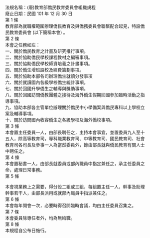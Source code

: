 法規名稱：(廢)教育部僑民教育委員會組織規程  
廢止日期：民國 101 年 12 月 30 日  
第 1 條  
教育部為就職權範圍辦理僑民教育及與僑務委員會聯繫配合起見，特設僑  
民教育委員會 (以下簡稱本會) 。  
第 2 條  
本會之任務如左：  
一、關於僑民教育之計畫及研究推行事項。  
二、關於協助僑民學校課程教材之編審事項。  
三、關於協助僑民學校師資培養之計畫事項。  
四、關於僑生增班設校及經費籌劃事項。  
五、關於協助本部各司辦理僑生就讀分發事項  
六、關於就讀國內各級學校僑生統計事項。  
七、關於回國升學僑生之輔導與獎助事項。  
八、關於回國訪問僑教團體之接待及海外僑生假期回國參加臨時活動之指  
導事項。  
九、協助本部各主管單位辦理關於僑民中小學備案與僑民專科以上學校立  
案及輔導事項。  
十、關於訪問國內收容僑生之各級學校及海外僑校事項。  
第 3 條  
本會置主任委員一人，由部長聘任之，主持本會事宜，並置委員九人至十  
五人，除高等教育司，專科職業教育司、中等教育司、國民教育司、社會  
教育司各司長及參事一人為當然委員外，餘由部長就與僑民教育有關人士  
中聘任之。  
第 4 條  
本會置秘書一人，由部長就委員或部內職員中指定兼任之，承主任委員之  
命，處理日常事務。  
第 5 條  


本會視業務上之需要，得分設二組或三組，每組置主任一人，幹事及助理  
幹事若干人，由部長派用或就部內職員中指派兼任之。  
第 6 條  
本會每年開會一次，必要時得召開臨時會議，均由主任委員召集之。  
第 7 條  
本會委員除專任者外，均為無給職。  
第 8 條  
本規程自公布日施行。  


